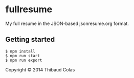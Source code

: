 fullresume
============

My full resume in the JSON-based jsonresume.org format.

## Getting started

~~~
$ npm install
$ npm run start
$ npm run export
~~~

Copyright © 2014 Thibaud Colas
